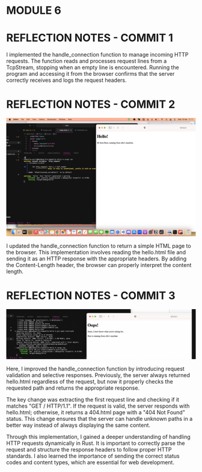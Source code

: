 # MODULE 6

# REFLECTION NOTES - COMMIT 1
I implemented the handle_connection function to manage incoming HTTP requests. The function reads and processes request lines from a TcpStream, stopping when an empty line is encountered. Running the program and accessing it from the browser confirms that the server correctly receives and logs the request headers.

# REFLECTION NOTES - COMMIT 2
![Commit 2 screen capture](/assets/images/commit2.png)

I updated the handle_connection function to return a simple HTML page to the browser. This implementation involves reading the hello.html file and sending it as an HTTP response with the appropriate headers. By adding the Content-Length header, the browser can properly interpret the content length. 

# REFLECTION NOTES - COMMIT 3
![Commit 3 screen capture](/assets/images/commit3.png)

Here, I improved the handle_connection function by introducing request validation and selective responses. Previously, the server always returned hello.html regardless of the request, but now it properly checks the requested path and returns the appropriate response.

The key change was extracting the first request line and checking if it matches "GET / HTTP/1.1". If the request is valid, the server responds with hello.html; otherwise, it returns a 404.html page with a "404 Not Found" status. This change ensures that the server can handle unknown paths in a better way instead of always displaying the same content.

Through this implementation, I gained a deeper understanding of handling HTTP requests dynamically in Rust. It is important to correctly parse the request and structure the response headers to follow proper HTTP standards. I also learned the importance of sending the correct status codes and content types, which are essential for web development.